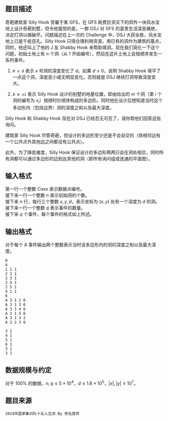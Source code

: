 ## 题目描述

奇葩建筑家 Silly Hook 受雇于某 GFS，在 GFS 耗费巨资买下的郊外一块风水宝地上设计奇葩别墅，但令他震惊的是，一群 DSJ 对 GFS 的富贵生活深恶痛绝，决定打洞以搞破坏。问题描述在上一次的 Challenge 中，DSJ 大获全胜，风水宝地上已是千疮百孔。Silly Hook 只得合理利用资源，用已有的洞作为建筑的基点，同时，他还叫上了他的 J 友 Shabby Hook 来帮助填洞。现在我们简化一下这个问题，初始土地上有 $n$ 个洞（从 $1$ 开始编号），然后在这片土地上会按顺序发生一系列事件。

1. `H x d` 表示 $x$ 号洞的深度变化了 $d$。如果 $d\le 0$，说明 Shabby Hook 填平了一点这个洞，深度变小或无明显变化。否则就是 DSJ 继续打洞导致深度变大。

2. `A m xi` 表示 Silly Hook 设计的别墅的地基位置，即由给出的 $m$ 个洞（第 $i$ 个洞的编号为 $x_i$）按顺时针顺序构成的多边形。同时他在设计后想知道当时这个多边形内（包括边界）洞的深度之和以及最大深度。

Silly Hook 和 Shabby Hook 现在对 DSJ 已经忍无可忍了，请你帮他们回答这些询问。

建筑家 Silly Hook 尽管奇葩，但设计的多边形至少还是不会自交的（除相邻边有一个公共点外其他边之间都没有公共点）。

此外，为了降低难度，Silly Hook 保证设计的多边形两两只会在洞处相交，同时所有洞都可以通过多边形的边到达其他的洞（即所有询问组成连通的平面图）。

## 输入格式

第一行一个整数 $Case$ 表示数据点编号。  
接下来一行一个整数 $n$ 表示初始洞的个数。  
接下来 $n$ 行，每行三个整数 $x,y,d$，表示坐标为 $(x,y)$ 处有一个深度为 $d$ 的洞。  
接下来一行一个整数 $q$ 表示事件的数量。  
接下来 $q$ 个事件，每个事件的格式如上所述。


## 输出格式

对于每个 A 事件输出两个整数表示当时该多边形内的洞的深度之和以及最大深度。


```input1
0
6
1 1 1
2 2 1
2 3 1
2 4 1
2 5 1
4 1 1
6
A 3 1 2 6
A 3 1 3 6
A 3 1 4 6
A 3 1 5 6
A 3 1 3 2
A 3 2 3 6
```

```output1
3 1
4 1
5 1
6 1
3 1
3 1
```


## 数据规模与约定

对于 $100\%$ 的数据，$n,q\le 5\times 10^4$，$d\le 1.6\times 10^5$，$|x|,|y|\le 10^7$。

## 题目来源

`2014年国家集训队十五人互测 By 佚名提供`

